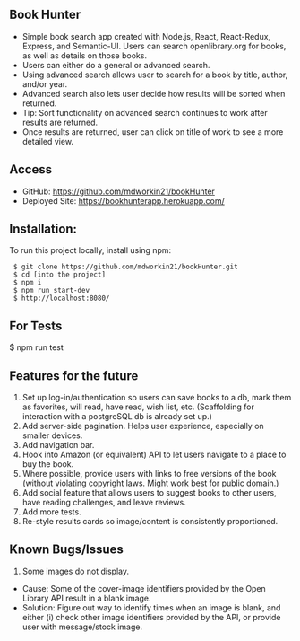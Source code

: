 ## Book Hunter

- Simple book search app created with Node.js, React, React-Redux, Express, and Semantic-UI. Users can search openlibrary.org for books, as well as details on those books.
- Users can either do a general or advanced search.
- Using advanced search allows user to search for a book by title, author, and/or year.
- Advanced search also lets user decide how results will be sorted when returned.
- Tip: Sort functionality on advanced search continues to work after results are returned. 
- Once results are returned, user can click on title of work to see a more detailed view.

## Access

- GitHub: https://github.com/mdworkin21/bookHunter
- Deployed Site: https://bookhunterapp.herokuapp.com/



## Installation:
To run this project locally, install using npm:

``` 
 $ git clone https://github.com/mdworkin21/bookHunter.git
 $ cd [into the project]
 $ npm i
 $ npm run start-dev
 $ http://localhost:8080/
```

## For Tests
$ npm run test

## Features for the future
1. Set up log-in/authentication so users can save books to a db, mark them as favorites, will read, have read, wish list, etc. (Scaffolding for interaction with a postgreSQL db is already set up.)
2. Add server-side pagination. Helps user experience, especially on smaller devices. 
3. Add navigation bar.
4. Hook into Amazon (or equivalent) API to let users navigate to a place to buy the book.
5. Where possible, provide users with links to free versions of the book (without violating copyright laws. Might work best for public domain.)
6. Add social feature that allows users to suggest books to other users, have reading challenges, and leave reviews.
7. Add more tests.
8. Re-style results cards so image/content is consistently proportioned.

## Known Bugs/Issues
 1. Some images do not display.  
  - Cause: Some of the cover-image identifiers provided by the Open Library API result in a blank image.  
  - Solution: Figure out way to identify times when an image is blank, and either (i) check other image identifiers provided by the API, or provide user with message/stock image.

